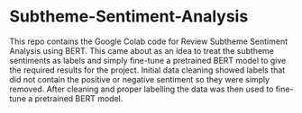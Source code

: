 # Subtheme-Sentiment-Analysis
This repo contains the Google Colab code for Review Subtheme Sentiment Analysis using BERT.
This came about as an idea to treat the subtheme sentiments as labels and simply fine-tune a pretrained BERT model to give the required results for the project.
Initial data cleaning showed labels that did not contain the positive or negative sentiment so they were simply removed. 
After cleaning and proper labelling the data was then used to fine-tune a pretrained BERT model. 
